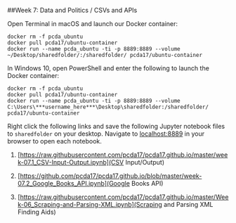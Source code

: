 ##Week 7: Data and Politics / CSVs and APIs


Open Terminal in macOS and launch our Docker container:

```
docker rm -f pcda_ubuntu
docker pull pcda17/ubuntu-container
docker run --name pcda_ubuntu -ti -p 8889:8889 --volume ~/Desktop/sharedfolder/:/sharedfolder/ pcda17/ubuntu-container
```

In Windows 10, open PowerShell and enter the following to launch the Docker container:

```
docker rm -f pcda_ubuntu
docker pull pcda17/ubuntu-container
docker run --name pcda_ubuntu -ti -p 8889:8889 --volume C:\Users\***username_here***\Desktop\sharedfolder:/sharedfolder/ pcda17/ubuntu-container
```


Right click the following links and save the following Jupyter notebook files to `sharedfolder` on your desktop. Navigate to [localhost:8889](localhost:8889) in your browser to open each notebook.

1. [https://raw.githubusercontent.com/pcda17/pcda17.github.io/master/week-07.1_CSV-Input-Output.ipynb](CSV Input/Output)

2. [https://github.com/pcda17/pcda17.github.io/blob/master/week-07.2_Google_Books_API.ipynb](Google Books API)

3. [https://raw.githubusercontent.com/pcda17/pcda17.github.io/master/Week-06_Scraping-and-Parsing-XML.ipynb](Scraping and Parsing XML Finding Aids)



